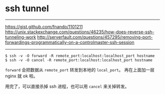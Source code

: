 # ssh tunnel

---

https://gist.github.com/fnando/1101211
http://unix.stackexchange.com/questions/46235/how-does-reverse-ssh-tunneling-work
http://serverfault.com/questions/457295/removing-port-forwardings-programmatically-on-a-controlmaster-ssh-session

---

```
$ ssh -v -O forward -R remote_port:localhost:localhost_port hostname
$ ssh -v -O cancel -R remote_port:localhost:localhost_port hostname
```

`forward` 会把数据从 `remote_port` 转发到本地的 `local_port`。
再在上面加一层 nginx 就 ok 啦。

用完了，可以直接杀掉 ssh 进程，也可以用 `cancel` 来关掉转发。
